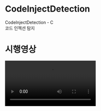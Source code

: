 # CodeInjectDetection
CodeInjectDetection - C   
코드 인젝션 탐지   

# 시행영상
![시행영상](https://github-production-user-asset-6210df.s3.amazonaws.com/63155638/238806153-ebeddc44-d502-4d35-a1b5-ef64124f52f5.mp4)
